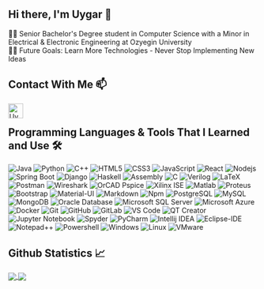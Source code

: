 ## Hi there, I'm Uygar 👋

👨‍💻 Senior Bachelor's Degree student in Computer Science with a Minor in Electrical & Electronic Engineering at Ozyegin University<br/>
💪🏼 Future Goals: Learn More Technologies - Never Stop Implementing New Ideas

## Contact With Me 📫

[<img align="left" alt="Uygar Kaya | LinkedIn" height="30px" src="https://cdn-icons-png.flaticon.com/512/1383/1383262.png"/>][linkedin]
<br/>

## Programming Languages & Tools That I Learned and Use 🛠 

![Java](http://img.shields.io/badge/-Java-5B4638?style=flat-square&logo=java&logoColor=ffffff&style=flat-square)
![Python](http://img.shields.io/badge/-Python-3776AB?style=flat-square&logo=python&logoColor=ffffff&style=flat-square)
![C++](http://img.shields.io/badge/-C++-A8B9CC?style=flat-square&logo=c&logoColor=ffffff&style=flat-square)
![HTML5](https://img.shields.io/badge/HTML5-chocolate?style=flat-square&logo=html5&logoColor=white&style=flat-square)
![CSS3](https://img.shields.io/badge/-CSS3-%231572B6?style=flat-square&logo=css3&style=flat-square)
![JavaScript](https://img.shields.io/badge/JavaScript-yellow?style=flat-square&logo=javascript&logoColor=white&style=flat-square)
![React](https://img.shields.io/badge/-React-61DAFB?style=flat-square&logo=react&logoColor=ffffff&style=flat-square)
![Nodejs](https://img.shields.io/badge/-Node.js-339933?style=flat-square&logo=node.js&logoColor=ffffff&style=flat-square)
![Spring Boot](https://img.shields.io/badge/-SpringBoot-339933?style=flat-square&logo=SpringBoot&logoColor=ffffff&style=flat-square)
![Django](https://img.shields.io/badge/-Django-339933?style=flat-square&logo=Django&logoColor=ffffff&style=flat-square)
![Haskell](https://img.shields.io/badge/-Haskell-663399?style=flat-square&logo=Haskell&logoColor=ffffff&style=flat-square)
![Assembly](https://img.shields.io/badge/Assembly-chocolate?style=flat-square&logo=Assembly&logoColor=white&style=flat-square)
![C](http://img.shields.io/badge/-C-A8B9CC?style=flat-square&logo=c&logoColor=ffffff&style=flat-square)
![Verilog](https://img.shields.io/badge/-Verilog-319795?style=flat-square&logo=verilog&logoColor=ffffff&style=flat-square)
![LaTeX](https://img.shields.io/badge/-LaTeX-000000?style=flat-square&logo=latex&logoColor=ffffff&style=flat-square)
![Postman](https://img.shields.io/badge/Postman-chocolate?style=flat-square&logo=Postman&logoColor=white&style=flat-square)
![Wireshark](http://img.shields.io/badge/-Wireshark-007ACC?style=flat-square&logo=Wireshark&logoColor=ffffff&style=flat-square)
![OrCAD Pspice](https://img.shields.io/badge/-OrCAD%E2%80%93Pspice-38B2AC?style=flat-square&logo=OrCADPspice&logoColor=ffffff&style=flat-square)
![Xilinx ISE](https://img.shields.io/badge/-Xilinx%20ISE-FFCA28?style=flat-square&logo=Xilinx&logoColor=ffffff&style=flat-square)
![Matlab](https://img.shields.io/badge/-MATLAB-FCA121?style=flat-square&logo=MATLAB&style=flat-square)
![Proteus](https://img.shields.io/badge/-Proteus%E2%80%938-61DAFB?style=flat-square&logo=Proteus&logoColor=ffffff&style=flat-square)
![Bootstrap](https://img.shields.io/badge/-Bootstrap-563D7C?style=flat-square&logo=Bootstrap&logoColor=ffffff&style=flat-square)
![Material-UI](https://img.shields.io/badge/-Material%E2%80%93UI-0081CB?style=flat-square&logo=material-ui&style=flat-square)
![Markdown](https://img.shields.io/badge/-Markdown-000000?style=flat-square&logo=markdown&style=flat-square)
![Npm](https://img.shields.io/badge/-npm-CB3837?style=flat-square&logo=npm&style=flat-square)
![PostgreSQL](https://img.shields.io/badge/-PostgreSQL-4169E1?style=flat-square&logo=postgresql&logoColor=ffffff&style=flat-square)
![MySQL](https://img.shields.io/badge/-MySQL-4479A1?style=flat-square&logo=mysql&logoColor=ffffff&style=flat-square)
![MongoDB](https://img.shields.io/badge/-MongoDB-339933?style=flat-square&logo=MongoDB&logoColor=ffffff&style=flat-square)
![Oracle Database](https://img.shields.io/badge/-OracleDatabase-61DAFB?style=flat-square&logo=oracle&logoColor=ffffff&style=flat-square)
![Microsoft SQL Server](https://img.shields.io/badge/-Microsoft%20SQL%20Server-CC2927?style=flat-square&logo=microsoft-sql-server&logoColor=ffffff&style=flat-square)
![Microsoft Azure](https://img.shields.io/badge/-Microsoft%20Azure-0089D6?style=flat-square&logo=microsoft-azure&logoColor=ffffff&style=flat-square)
![Docker](https://img.shields.io/badge/-Docker-2496ED?style=flat-square&logo=docker&logoColor=ffffff&style=flat-square)
![Git](https://img.shields.io/badge/-Git-%23F05032?style=flat-square&logo=git&logoColor=%23ffffff&style=flat-square)
![GitHub](https://img.shields.io/badge/-GitHub-181717?style=flat-square&logo=github&style=flat-square)
![GitLab](https://img.shields.io/badge/-GitLab-FCA121?style=flat-square&logo=gitlab&style=flat-square)
![VS Code](http://img.shields.io/badge/-VS%20Code-007ACC?style=flat-square&logo=visual-studio-code&logoColor=ffffff&style=flat-square)
![QT Creator](https://img.shields.io/badge/-QT%20Creator-339933?style=flat-square&logo=qt&logoColor=ffffff&style=flat-square)
![Jupyter Notebook](https://img.shields.io/badge/Jupyter%20Notebook-chocolate?style=flat-square&logo=Jupyter&logoColor=white&style=flat-square)
![Spyder](https://img.shields.io/badge/-Spyder-CC2927?style=flat-square&logo=spyder&logoColor=ffffff&style=flat-square)
![PyCharm](https://img.shields.io/badge/-PyCharm-339933?style=flat-square&logo=PyCharm&logoColor=ffffff&style=flat-square)
![Intellij IDEA](http://img.shields.io/badge/-Intellij%20IDEA-000000?style=flat-square&logo=intellij-idea&logoColor=ffffff&style=flat-square)
![Eclipse-IDE](http://img.shields.io/badge/-Eclipse-2C2255?style=flat-square&logo=eclipse&logoColor=ffffff&style=flat-square)
![Notepad++](https://img.shields.io/badge/-Notepad++-339933?style=flat-square&logo=Notepad++&logoColor=ffffff&style=flat-square)
![Powershell](http://img.shields.io/badge/-Powershell-5391FE?style=flat-square&logo=powershell&logoColor=ffffff&style=flat-square)
![Windows](http://img.shields.io/badge/-Windows-0078D6?style=flat-square&logo=windows&logoColor=ffffff&style=flat-square)
![Linux](http://img.shields.io/badge/-Linux-0078D6?style=flat-square&logo=Linux&logoColor=ffffff&style=flat-square)
![VMware](https://img.shields.io/badge/-VMware-FCA121?style=flat-square&logo=VMware&style=flat-square)

## Github Statistics 📈
  <div> 
     <a href="https://github.com/UygarKAYA">
      <img align="center" src="https://github-readme-stats-sigma-five.vercel.app/api?username=UygarKAYA&show_icons=true&count_private=true&theme=react&line_height=40" />
    </a>
    <a href="https://github.com/UygarKAYA">
      <img align="center" src="https://github-readme-stats.vercel.app/api/top-langs/?username=UygarKAYA&langs_count=10&layout=compact&theme=react"/>
    </a>
    <!--
    <a href="https://github.com/UygarKAYA">
      <img align="center" src="https://github-readme-stats.vercel.app/api/top-langs/?username=UygarKAYA&theme=react"/>
    </a>
    -->
</div

[linkedin]: https://www.linkedin.com/in/uygar-kaya-248a93187/

<!--
**UygarKAYA/UygarKAYA** is a ✨ _special_ ✨ repository because its `README.md` (this file) appears on your GitHub profile.

Here are some ideas to get you started:

- 🔭 I’m currently working on ...
- 🌱 I’m currently learning ...
- 👯 I’m looking to collaborate on ...
- 🤔 I’m looking for help with ...
- 💬 Ask me about ...
- 📫 How to reach me: ...
- 😄 Pronouns: ...
- ⚡ Fun fact: ...
-->
